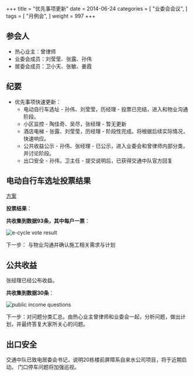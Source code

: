 +++
title = "优先事项更新"
date = 2014-06-24
categories = [
"业委会会议",
]
tags = [
    "月例会",
]
weight = 997
+++

## 参会人

- 热心业主：曾律师
- 业委会成员：刘莹莹、张露、孙伟
- 居委会成员：卫小天、张敏、姜霞

## 纪要

- 优先事项快速更新：
  - 电动自行车选址 - 孙伟、刘莹莹，历经理 - 投票已完结，进入和物业沟通阶段。
  - 小区监控 - 陶佳奇、吴尽，张经理 - 暂无更新
  - 酒店电梯 - 张露、刘莹莹，历经理 - 阶段性完成。将根据后续实际情况，快速响应。
  - 公共收益公示 - 孙伟、张经理 - 已公示，进入业委会和曾律师内部分类，并讨论阶段。
  - 出口安全 - 孙伟，卫主任 - 提交说明后，已获得交通中队官方回复

## 电动自行车选址投票结果

[方案](https://binhu.store/docs/todo/ebicycle/)

**投票结果**：

**共收集到数据93条，其中每户一票**：

![e-cycle vote result](../images/ecycle-vote-result.png)

下一步： 与物业沟通并确认施工相关需求与计划

## 公共收益

张经理已经公布收益。

**共收集到数据30条**：

![public income questions](../images/public-income-questions.png)

下一步：对问题分类汇总。由热心业主曾律师和业委会一起，分析问题，做出计划，并最终答复大家所关心的问题。

## 出口安全

交通中队已致电居委会书记，说明20栋楼前屏障系自来水公司项目，将于近期启动。
门口停车问题将加强巡视。


